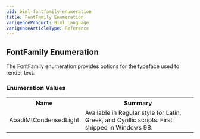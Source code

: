 ```yaml
---
uid: biml-fontfamily-enumeration
title: FontFamily Enumeration
varigenceProduct: Biml Language
varigenceArticleType: Reference
---
```


## FontFamily Enumeration<div class="LanguageSummary"><div class ="SummaryItem">The FontFamily enumeration provides options for the typeface used to render text.</div></div><div class="EnumValueGroup">### Enumeration Values<table id="EnumValue" class="MemberList"><tbody><tr><th class="MemberNameColumnHeader">Name</th><th class="MemberSummaryColumnHeader">Summary</th></tr><tr class="cd0"><td class="MemberName">AbadiMtCondensedLight</td><td class="MemberSummary"><div class ="SummaryItem">Available in Regular style for Latin, Greek, and Cyrillic scripts. First shipped in Windows 98.</div> </td></tr></tbody></table></div>